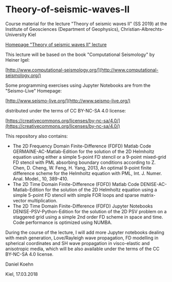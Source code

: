 # Theory-of-seismic-waves-II
Course material for the lecture "Theory of seismic waves II" (SS 2019)
at the Institute of Geosciences (Department of Geophysics), Christian-Albrechts-University Kiel

[Homepage "Theory of seismic waves II" lecture](https://danielkoehnsite.wordpress.com/blog/theory-of-seismic-waves-ii/)

This lecture will be based on the book "Computational Seismology" by Heiner Igel:

[http://www.computational-seismology.org/](http://www.computational-seismology.org/)

Some programming exercises using Jupyter Notebooks are from the "Seismo-Live" Homepage:

[http://www.seismo-live.org/](http://www.seismo-live.org/)

distributed under the terms of CC BY-NC-SA 4.0 license:

[https://creativecommons.org/licenses/by-nc-sa/4.0/](https://creativecommons.org/licenses/by-nc-sa/4.0/)

This repository also contains:
- The 2D Frequency Domain Finite-Difference (FDFD) Matlab Code GERMAINE-AC-Matlab-Edition for the solution of the 2D Helmholtz equation using either a simple 5-point FD stencil or a 9-point mixed-grid FD stencil with PML absorbing boundary conditions according to Z. Chen, D. Cheng, W. Feng, H. Yang, 2013, An optimal 9-point finite difference scheme for the Helmholtz equation with PML, Int. J. Numer. Anal. Model., 10, 389-410. 
- The 2D Time Domain Finite-Difference (FDFD) Matlab Code DENISE-AC-Matlab-Edition for the solution of the 2D Helmholtz equation using a simple 5-point FD stencil with simple FOR loops and sparse matrix-vector multiplication. 
- The 2D Time Domain Finite-Difference (FDFD) Jupyter Notebooks DENISE-PSV-Python-Edition for the solution of the 2D PSV problem on a staggered grid using a simple 2nd order FD scheme in space and time. Code performance is optimized using NUMBA.

During the course of the lecture, I will add more Jupyter notebooks dealing with mesh generation, Love/Rayleigh wave propagation, FD modelling in spherical coordinates and SH wave propagation in visco-elastic and anisotropic media, which will be also available under the terms of the CC BY-NC-SA 4.0 license.

Daniel Koehn

Kiel, 17.03.2018
